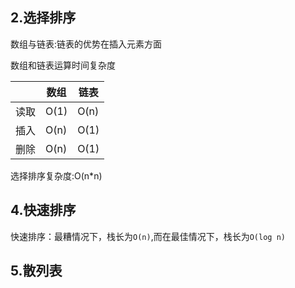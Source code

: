 ## 2.选择排序

数组与链表:链表的优势在插入元素方面

数组和链表运算时间复杂度

|      | 数组 | 链表 |
| ---- | ---- | ---- |
| 读取 | O(1) | O(n) |
| 插入 | O(n) | O(1) |
| 删除 | O(n) | O(1) |

选择排序复杂度:O(n*n)

[^2019.11.21]: 

## 4.快速排序

快速排序：最糟情况下，栈长为`O(n)`,而在最佳情况下，栈长为`O(log n)`

## 5.散列表